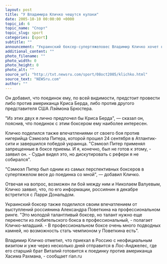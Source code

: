 ```yaml
---
layout: post
title: "У Владимира Кличко чешутся кулаки"
date: 2005-10-10 00:00:00 +0000
topic_id: 6
topic_name: "Спорт"
topic_slug: sport
categories: [sport]
subtitle: ""
announcement: "Украинский боксер-супертяжеловес Владимир Кличко хочет как можно быстрее провести бой за титул чемпиона мира: \"Ждать 10-12 месяцев очень не хочется. Я сделаю все, чтобы провести его как можно быстрее\", &mdash; сказал Кличко-младший."
additional_content: ""
photo_filename: ""
photo_width: 0
photo_height: 0
photo_alt: ""
source_url: "http://txt.newsru.com/sport/08oct2005/klichko.html"
source_text: "NEWSru.com"
author: ""
---
```

Он добавил, что поединок ему, по всей видимости, предстоит провести либо против американца Криса Берда, либо против другого представителя США Лэймона Брюстера.

"Из этих двух я лично предпочел бы Криса Берда", &mdash; сказал он, пояснив, что поединок с этим боксером ему наиболее интересен.

Кличко поделился также впечатлениями от своего боя против нигерийца Сэмюэла Питера, которой прошел 24 сентября в Атлантик-сити и завершился победой украинца. "Сэмюэл Питер применял запрещенные в боксе приемы. И я, конечно, был не готов к этому, - заявил он. - Судья видел это, но дискутировать с рефери я не собирался".

"Сэмюэл Питер был одним из самых перспективных боксеров в супертяжелом весе до поединка со мной", &mdash; добавил Кличко.

Отвечая на вопрос, возможен ли бой между ним и Николаем Валуевым, Кличко заявил, что, по его информации, россиянин в декабре встретится с Ларри Дональдом.

Украинский боксер также поделился своим впечатлением от выступлений россиянина Александра Поветкина на профессиональном ринге. "Это молодой талантливый боксер, но талант нужно еще перенести из любительского бокса в профессиональный, - полагает Кличко-младший. - В профессиональном боксе очень много подводных камней, но возможность стать чемпионом у Поветкина есть".

Владимир Кличко отметил, что приехал в Россию с неофициальным визитом и уже через несколько дней отправится в Лос-Анджелес, где его старший брат Виталий готовится к поединку против американца Хасима Рахмана, - сообщает rian.ru
